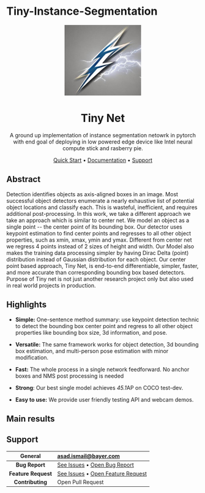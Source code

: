 # Tiny-Instance-Segmentation
<div align="center">
<img src="imgs/logo_tinynet.jpeg" width=200px>
<h1 align="center">Tiny Net</h1>

A ground up implementation of instance segmentation netowrk in pytorch with end goal of deploying in low powered edge device like Intel neural compute stick and rasberry pie.
  
[Quick Start](#Quick-Start) •
[Documentation](https://docs.int.bayer.com/-/VegRD_APD_Fruit_Phenotyping/) •
[Support](#support)
</div>

## Abstract 

Detection identifies objects as axis-aligned boxes in an image. Most successful object detectors enumerate a nearly exhaustive list of potential object locations and classify each. This is wasteful, inefficient, and requires additional post-processing. In this work, we take a different approach we take an approach which is similar to center net. We model an object as a single point -- the center point of its bounding box. Our detector uses keypoint estimation to find center points and regresses to all other object properties, such as xmin, xmax, ymin and ymax. Different from center net we regress 4 points instead of 2 sizes of height and width.
Our Model also makes the training data processing simpler by having Dirac Delta (point) distribution instead of Gaussian distribution for each object. Our center point based approach, Tiny Net, is end-to-end differentiable, simpler, faster, and more accurate than corresponding bounding box based detectors.
Purpose of Tiny net is not just another research project only but also used in real world projects in production.

## Highlights

- **Simple:** One-sentence method summary: use keypoint detection technic to detect the bounding box center point and regress to all other object properties like bounding box size, 3d information, and pose.

- **Versatile:** The same framework works for object detection, 3d bounding box estimation, and multi-person pose estimation with minor modification.

- **Fast:** The whole process in a single network feedforward. No anchor boxes and NMS post processing is needed

- **Strong**: Our best single model achieves *45.1*AP on COCO test-dev.

- **Easy to use:** We provide user friendly testing API and webcam demos.

## Main results

## Support

| **General**  | [asad.ismail@bayer.com](mailto:asadismaeel@gmail.com) |
|:------:|:-------------|
| **Bug Report** | [See Issues](https://github.com/bayer-int/VegRD_APD_Fruit_Phenotyping/issues) • [Open Bug Report](https://github.com/bayer-int/VegRD_APD_Fruit_Phenotyping/issues/new?assignees=&labels=bug&template=bug.yml&title=%3Ctitle%3E) |
| **Feature Request** | [See Issues](https://github.com/bayer-int/VegRD_APD_Fruit_Phenotyping/issues) • [Open Feature Request](https://github.com/bayer-int/VegRD_APD_Fruit_Phenotyping/issues/new?assignees=&labels=enhancement&template=feature.yml&title=%3Ctitle%3E)  |
| **Contributing** | Open Pull Request |



